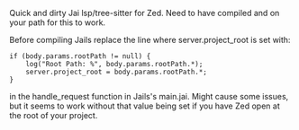 Quick and dirty Jai lsp/tree-sitter for Zed. Need to have compiled and on your path for this to work.

Before compiling Jails replace the line where server.project_root is set with:

```
if (body.params.rootPath != null) {
    log("Root Path: %", body.params.rootPath.*);
    server.project_root = body.params.rootPath.*;
}
```

in the handle_request function in Jails's main.jai. Might cause some issues, but it seems to work without that value being set if you have Zed open at the root of your project.
